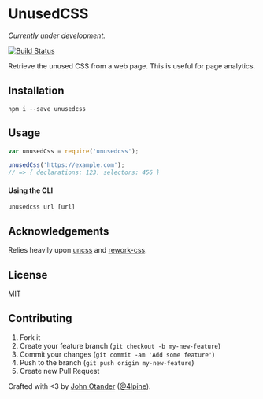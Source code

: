 # UnusedCSS

_Currently under development._

[![Build Status](https://travis-ci.org/johnotander/unusedcss.svg?branch=master)](https://travis-ci.org/johnotander/unusedcss)

Retrieve the unused CSS from a web page. This is useful for page analytics.

## Installation

```
npm i --save unusedcss
```

## Usage

```javascript
var unusedCss = require('unusedcss');

unusedCss('https://example.com');
// => { declarations: 123, selectors: 456 }
```

#### Using the CLI

```
unusedcss url [url]
```

## Acknowledgements

Relies heavily upon [uncss](https://github.com/giakki/uncss) and [rework-css](https://github.com/reworkcss/css).

## License

MIT

## Contributing

1. Fork it
2. Create your feature branch (`git checkout -b my-new-feature`)
3. Commit your changes (`git commit -am 'Add some feature'`)
4. Push to the branch (`git push origin my-new-feature`)
5. Create new Pull Request

Crafted with <3 by [John Otander](http://johnotander.com) ([@4lpine](https://twitter.com/4lpine)).
